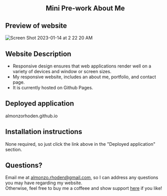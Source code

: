 <h2 align = 'center'> Mini Pre-work About Me</h2>

<h2> Preview of website</h2>

![Screen Shot 2023-01-14 at 2 22 20 AM](https://user-images.githubusercontent.com/61447353/212461094-44faa831-340c-4836-b573-ed50e09627a9.png)

<h2> Website Description </h2>

* Responsive design ensures that web applications render well on a variety of devices and window or screen sizes.
* My responsive website, includes an about me, portfolio, and contact page.
* It is currently hosted on Github Pages.

<h2> Deployed application</h2>
   almonzorhoden.github.io 

<h2> Installation instructions </h2>

None required, so just click the link above in the "Deployed application" section. 

## Questions? 
Email me at almonzo.rhoden@gmail.com, so I can address any questions you may have regarding my website. <br> Otherwise, feel free to buy me a coffeee and show support <a href = "https://www.buymeacoffee.com/AlmonzoRhoden">here</a> if you like!

